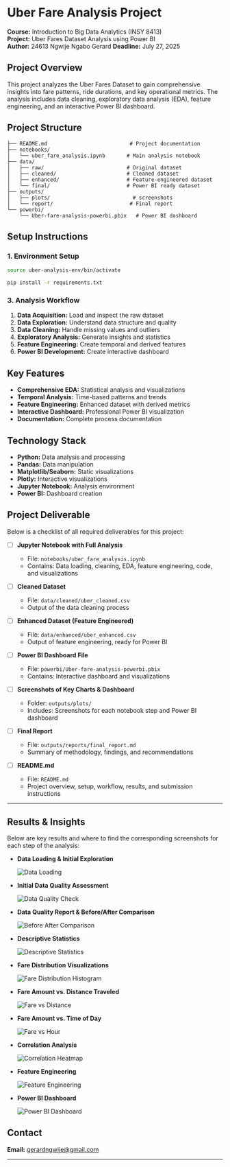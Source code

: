 # Uber Fare Analysis Project

**Course:** Introduction to Big Data Analytics (INSY 8413)  
**Project:** Uber Fares Dataset Analysis using Power BI  
**Author:** 24613 Ngwije Ngabo Gerard
**Deadline:** July 27, 2025

## Project Overview

This project analyzes the Uber Fares Dataset to gain comprehensive insights into fare patterns, ride durations, and key operational metrics. The analysis includes data cleaning, exploratory data analysis (EDA), feature engineering, and an interactive Power BI dashboard.

## Project Structure

```
├── README.md                           # Project documentation
├── notebooks/
│   └── uber_fare_analysis.ipynb       # Main analysis notebook
├── data/
│   ├── raw/                           # Original dataset
│   ├── cleaned/                       # Cleaned dataset
│   ├── enhanced/                      # Feature-engineered dataset
│   └── final/                         # Power BI ready dataset
├── outputs/
│   ├── plots/                           # screenshots
│   └── report/                         # Final report
└── powerbi/
    └── Uber-fare-analysis-powerbi.pbix   # Power BI dashboard
```

## Setup Instructions

### 1. Environment Setup

```bash
source uber-analysis-env/bin/activate

pip install -r requirements.txt

```

###

### 3. Analysis Workflow

1. **Data Acquisition:** Load and inspect the raw dataset
2. **Data Exploration:** Understand data structure and quality
3. **Data Cleaning:** Handle missing values and outliers
4. **Exploratory Analysis:** Generate insights and statistics
5. **Feature Engineering:** Create temporal and derived features
6. **Power BI Development:** Create interactive dashboard

## Key Features

- **Comprehensive EDA:** Statistical analysis and visualizations
- **Temporal Analysis:** Time-based patterns and trends
- **Feature Engineering:** Enhanced dataset with derived metrics
- **Interactive Dashboard:** Professional Power BI visualization
- **Documentation:** Complete process documentation

## Technology Stack

- **Python:** Data analysis and processing
- **Pandas:** Data manipulation
- **Matplotlib/Seaborn:** Static visualizations
- **Plotly:** Interactive visualizations
- **Jupyter Notebook:** Analysis environment
- **Power BI:** Dashboard creation

## Project Deliverable

Below is a checklist of all required deliverables for this project:

- [ ] **Jupyter Notebook with Full Analysis**  
  - File: `notebooks/uber_fare_analysis.ipynb`
  - Contains: Data loading, cleaning, EDA, feature engineering, code, and visualizations

- [ ] **Cleaned Dataset**  
  - File: `data/cleaned/uber_cleaned.csv`
  - Output of the data cleaning process

- [ ] **Enhanced Dataset (Feature Engineered)**  
  - File: `data/enhanced/uber_enhanced.csv`
  - Output of feature engineering, ready for Power BI

- [ ] **Power BI Dashboard File**  
  - File: `powerbi/Uber-fare-analysis-powerbi.pbix`
  - Contains: Interactive dashboard and visualizations

- [ ] **Screenshots of Key Charts & Dashboard**  
  - Folder: `outputs/plots/`
  - Includes: Screenshots for each notebook step and Power BI dashboard

- [ ] **Final Report**  
  - File: `outputs/reports/final_report.md`
  - Summary of methodology, findings, and recommendations

- [ ] **README.md**  
  - File: `README.md`
  - Project overview, setup, workflow, results, and submission instructions

---

## Results & Insights

Below are key results and where to find the corresponding screenshots for each step of the analysis:

- **Data Loading & Initial Exploration**

  ![Data Loading](outputs/plots/data_loading.png)

- **Initial Data Quality Assessment**

  ![Data Quality Check](outputs/plots/data_quality_check.png)

- **Data Quality Report & Before/After Comparison**

  ![Before After Comparison](outputs/plots/before_after_comparison.png)

- **Descriptive Statistics**

  ![Descriptive Statistics](outputs/plots/descriptive_statistics.png)

- **Fare Distribution Visualizations**

  ![Fare Distribution Histogram](outputs/plots/fare_distribution.png)

- **Fare Amount vs. Distance Traveled**

  ![Fare vs Distance](outputs/plots/fare_vs_distance.png)

- **Fare Amount vs. Time of Day**

  ![Fare vs Hour](outputs/plots/fare_vs_hour.png)

- **Correlation Analysis**

  ![Correlation Heatmap](outputs/plots/correlation_heatmap.png)

- **Feature Engineering**

  ![Feature Engineering](outputs/plots/feature_engineering.png)

- **Power BI Dashboard**

  ![Power BI Dashboard](outputs/plots/powerbi_dashboard.png)

## Contact

**Email:** gerardngwije@gmail.com

---
